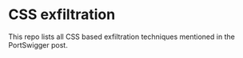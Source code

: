 # CSS exfiltration

This repo lists all CSS based exfiltration techniques mentioned in the PortSwigger post.
